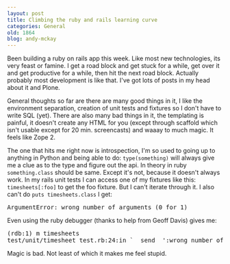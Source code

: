 ```yaml
---
layout: post
title: Climbing the ruby and rails learning curve
categories: General
old: 1864
blog: andy-mckay
---
```

Been building a ruby on rails app this week. Like most new technologies, its very feast or famine. I get a road block and get stuck for a while, get over it and get productive for a while, then hit the next road block. Actually probably most development is like that. I've got lots of posts in my head about it and Plone.

General thoughts so far are there are many good things in it, I like the environment separation, creation of unit tests and fixtures so I don't have to write SQL (yet). There are also many bad things in it, the templating is painful, it doesn't create any HTML for you (except through scaffold which isn't usable except for 20 min. screencasts) and waaay to much magic. It feels like Zope 2.

The one that hits me right now is introspection, I'm so used to going up to anything in Python and being able to do: <code>type(something)</code> will always give me a clue as to the type and figure out the api. In theory in ruby <code>something.class</code> should be same. Except it's not, because it doesn't always work. In my rails unit tests I can access one of my fixtures like this: <code>timesheets[:foo]</code> to get the foo fixture. But I can't iterate through it. I also can't do <code>puts timesheets.class</code> I get:

<pre>ArgumentError: wrong number of arguments (0 for 1)</pre>

Even using the ruby debugger (thanks to help from Geoff Davis) gives me:

<pre>
(rdb:1) m timesheets
test/unit/timesheet_test.rb:24:in `__send__':wrong number of arguments (0 for 1)
</pre>

Magic is bad. Not least of which it makes me feel stupid.